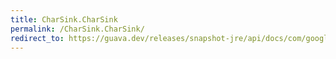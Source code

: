 ```yaml
---
title: CharSink.CharSink
permalink: /CharSink.CharSink/
redirect_to: https://guava.dev/releases/snapshot-jre/api/docs/com/google/common/io/CharSink.html#CharSink--
---
```


